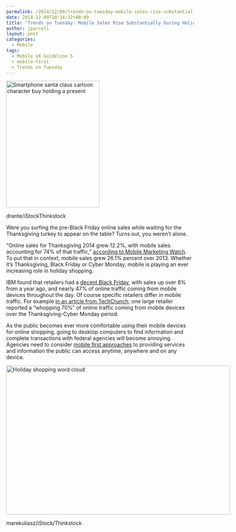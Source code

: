 ```yaml
---
permalink: /2014/12/09/trends-on-tuesday-mobile-sales-rise-substantially-during-holiday-shopping-season/
date: 2014-12-09T10:14:32+00:00
title: 'Trends on Tuesday: Mobile Sales Rise Substantially During Holiday Shopping Season'
author: jparcell
layout: post
categories:
  - Mobile
tags:
  - Mobile UX Guideline 5
  - mobile-first
  - Trends on Tuesday
---
```


<div id="attachment_225512" style="width: 260px" class="wp-caption alignright">
  <img class="size-full wp-image-225512" src="https://s3.amazonaws.com/sitesusa/wp-content/uploads/sites/212/2014/12/250-x-340-Smartphone-santa-claus-cartoon-character-buy-Christmas-presents-online-shopping-drante-iStock-Thinkstock-514103937.jpg" alt="Smartphone santa claus cartoon character buy holding a present" width="250" height="340" />
  
  <p class="wp-caption-text">
    drante/iStockThinkstock
  </p>
</div>

Were you surfing the pre-Black Friday online sales while waiting for the Thanksgiving turkey to appear on the table? Turns out, you weren’t alone.

“Online sales for Thanksgiving 2014 grew 12.2%, with mobile sales accounting for 74% of that traffic,” [according to Mobile Marketing Watch](http://www.mobilemarketingwatch.com/thanksgiving-day-online-sales-saw-big-jump-year-over-year-46528/). To put that in context, mobile sales grew 26.1% percent over 2013. Whether it’s Thanksgiving, Black Friday or Cyber Monday, mobile is playing an ever increasing role in holiday shopping.

IBM found that retailers had a [decent Black Friday](http://techcrunch.com/2014/11/28/black-friday-online-sales-up-8-5-over-last-year-20-of-sales-came-from-ios/), with sales up over 8% from a year ago, and nearly 47% of online traffic coming from mobile devices throughout the day. Of course specific retailers differ in mobile traffic. For example [in an article from TechCrunch](http://techcrunch.com/2014/12/02/walmart-com-reports-biggest-cyber-monday-in-history-mobile-traffic-at-70-over-the-holidays/), one large retailer reported a “whopping 70%” of online traffic coming from mobile devices over the Thanksgiving-Cyber Monday period.

As the public becomes ever more comfortable using their mobile devices for online shopping, going to desktop computers to find information and complete transactions with federal agencies will become annoying. Agencies need to consider [mobile first approaches](https://www.digitalgov.gov/2013/09/30/mobile-first/) to providing services and information the public can access anytime, anywhere and on any device.

<div id="attachment_225581" style="width: 610px" class="wp-caption aligncenter">
  <img class="size-full wp-image-225581" src="https://s3.amazonaws.com/sitesusa/wp-content/uploads/sites/212/2014/12/600-x-400-Holiday-shopping-word-cloud-marekuliasz-iStock-Thinkstock-452104073.jpg" alt="Holiday shopping word cloud" width="600" height="400" />
  
  <p class="wp-caption-text">
    marekuliasz/iStock/Thinkstock
  </p>
</div>